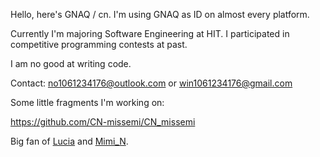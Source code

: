 Hello, here's GNAQ / cn. I'm using GNAQ as ID on almost every platform.

Currently I'm majoring Software Engineering at HIT. I participated in competitive programming contests at past.

I am no good at writing code.

Contact: no1061234176@outlook.com or win1061234176@gmail.com

Some little fragments I'm working on:

https://github.com/CN-missemi/CN_missemi

Big fan of [Lucia](https://www.youtube.com/c/Luciaaa_Sings) and [Mimi_N](https://www.patreon.com/mimi_n/posts). 
